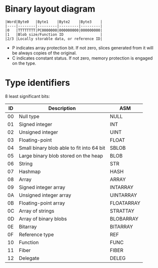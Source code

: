 # Binary layout diagram

```
|Word|Byte0   |Byte1    |Byte2    |Byte3    |
|----|--------|---------|---------|---------|
|0   |TTTTTTTT|PC0000000|000000000|000000000|
|1   |Blob size/Function ID                 |
|2/3 |Locally storable data, or reference ID|
```

* P indicates array protection bit. If not zero, slices generated from it will be always copies of the original.
* C indicates constant status. If not zero, memory protection is engaged on the type.

# Type identifiers

8 least significant bits:

|ID|Description                                                                         |ASM       |
|--|------------------------------------------------------------------------------------|----------|
|00|Null type                                                                           |NULL      |
|01|Signed integer                                                                      |INT       |
|02|Unsigned integer                                                                    |UINT      |
|03|Floating-point                                                                      |FLOAT     |
|04|Small binary blob able to fit into 64 bit                                           |SBLOB     |
|05|Large binary blob stored on the heap                                                |BLOB      |
|06|String                                                                              |STR       |
|07|Hashmap                                                                             |HASH      |
|08|Array                                                                               |ARRAY     |
|09|Signed integer array                                                                |INTARRAY  |
|0A|Unsigned integer array                                                              |UINTARRAY |
|0B|Floating-point array                                                                |FLOATARRAY|
|0C|Array of strings                                                                    |STRATTAY  |
|0D|Array of binary blobs                                                               |BLOBARRAY |
|0E|Bitarray                                                                            |BITARRAY  |
|0F|Reference type                                                                      |REF       |
|10|Function                                                                            |FUNC      |
|11|Fiber                                                                               |FIBER     |
|12|Delegate                                                                            |DELEG     |